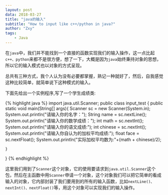 ```yaml
---
layout: post
data: 2018-03-27
title: "java的输入"
subtitle: "How to input like c++/python in java?"
author: "Zxy"
tags:
    - Java
---
```


在`java`中，我们并不能找到一个直接的函数实现我们的输入操作，这一点比起`c++、python`来都不是很方便，想了一下，大概是因为`java`始终秉持对象的思想，所以它的输入模式也以对象的方式呈现。

总共有三种方式，我个人认为没有必要都掌握，熟记一种就好了，然后，自我感觉这种比较简单，就简单说下这种模式的输入。

下面先给出一个实例程序,写了一个学生成绩类:

{% highlight java %}
import java.util.Scanner;
public class input_test {
	public static void main(String[] args){
		Scanner sc = new Scanner(System.in);
		System.out.println("请输入你的名字：");
		String name = sc.nextLine();
		System.out.println("请输入你的数学成绩：");
		int math = sc.nextInt();
		System.out.println("请输入你的语文成绩:");
		int chinese = sc.nextInt();
		System.out.println("请输入你自认为的加权平均成绩:");
		float face = sc.nextFloat();
		System.out.println("实际加权平均数为:"+(math + chinese)/2);
		
	}
}
{% endhighlight %}

这里我们用到了`Scanner`这个对象，它的使用要请求到`java.util.Scanner`这个包，然后在主函数中用`Scanner`申请一个对象，这个对象我们可以把它简单的看成输入的对象，它内部封装了我们要用到的所有的输入函数，比如`nextLine()、nextInt()、nextFloat()`等，用这个对象可以实现我们的输入操作。